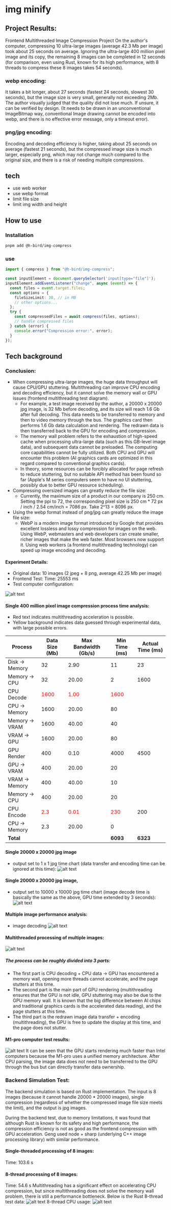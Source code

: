 # img minify

## Project Results:

Frontend Multithreaded Image Compression Project On the author's computer, compressing 10 ultra-large images (average 42.3 Mb per image) took about 25 seconds on average. Ignoring the ultra-large 400 million pixel image and its copy, the remaining 8 images can be completed in 12 seconds (for comparison, even using Rust, known for its high performance, with 8 threads to compress these 8 images takes 54 seconds).

### webp encoding:

It takes a bit longer, about 27 seconds (fastest 24 seconds, slowest 30 seconds), but the image size is very small, generally not exceeding 2Mb. The author visually judged that the quality did not lose much. If unsure, it can be verified by design. (It needs to be drawn in an unconventional ImageBitmap way, conventional Image drawing cannot be encoded into webp, and there is no effective error message, only a timeout error).

### png/jpg encoding:

Encoding and decoding efficiency is higher, taking about 25 seconds on average (fastest 21 seconds), but the compressed image size is much larger, especially png, which may not change much compared to the original size, and there is a risk of needing multiple compressions.

## tech

- use web worker
- use webp format
- limit file size
- limit img width and height

## How to use

### Installation

```sh
pnpm add @h-bird/img-compress
```

### use

```ts
import { compress } from "@h-bird/img-compress";

const inputElement = document.querySelector('input[type="file"]');
inputElement.addEventListener("change", async (event) => {
  const files = event.target.files;
  const options = {
    fileSizeLimit: 30, // in MB
    // other options...
  };
  try {
    const compressedFiles = await compress(files, options);
    // handle compressed files
  } catch (error) {
    console.error("Compression error:", error);
  }
});
```

## Tech background

### Conclusion:

- When compressing ultra-large images, the huge data throughput will cause CPU/GPU stuttering. Multithreading can improve CPU encoding and decoding efficiency, but it cannot solve the memory wall or GPU issues (frontend multithreading test diagram).
  - For example, a test image received by the author, a 20000 x 20000 jpg image, is 32 Mb before decoding, and its size will reach 1.6 Gb after full decoding. This data needs to be transferred to memory and then to video memory through the bus. The graphics card then performs 1.6 Gb data calculation and rendering. The redrawn data is then transferred back to the GPU for encoding and compression.
  - The memory wall problem refers to the exhaustion of high-speed cache when processing ultra-large data (such as this GB-level image data), and subsequent data cannot be preloaded. The computing core capabilities cannot be fully utilized. Both CPU and GPU will encounter this problem (AI graphics cards are optimized in this regard compared to conventional graphics cards).
  - In theory, some resources can be forcibly allocated for page refresh to reduce stuttering, but no suitable API method has been found so far (Apple's M series computers seem to have no UI stuttering, possibly due to better GPU resource scheduling).
- Compressing oversized images can greatly reduce the file size:
  - Currently, the maximum size of a product in our company is 250 cm. Setting the ppi to 72, the corresponding pixel size is 250 cm \* 72 px / inch / 2.54 cm/inch = 7086 px. Take 2^13 = 8096 px.
- Using the webp format instead of png/jpg can greatly reduce the image file size:
  - WebP is a modern image format introduced by Google that provides excellent lossless and lossy compression for images on the web. Using WebP, webmasters and web developers can create smaller, richer images that make the web faster. Most browsers now support it.
    Using web workers (a frontend multithreading technology) can speed up image encoding and decoding.

#### Experiment Details:

- Original data: 10 images (2 jpeg + 8 png, average 42.25 Mb per image)
- Frontend Test: Time: 25553 ms
- Test computer configuration:

![alt text](assets/image.png)

#### Single 400 million pixel image compression process time analysis:

- Red text indicates multithreading acceleration is possible.
- Yellow background indicates data guessed through experimental data, with large possible errors.

| Process        | Data Size (Mb)                       | Max Bandwidth (Gb/s)                 | Min Time (ms)                        | Actual Time (ms) |
| -------------- | ------------------------------------ | ------------------------------------ | ------------------------------------ | ---------------- |
| Disk -> Memory | 32                                   | 2.90                                 | 11                                   | 23               |
| Memory -> CPU  | 32                                   | 20.00                                | 2                                    | 1600             |
| CPU Decode     | <span style="color:red">1600 </span> | <span style="color:red">1.00</span>  | <span style="color:red">1600 </span> |                  |
| CPU -> Memory  | 1600                                 | 20.00                                | 80                                   |                  |
| Memory -> VRAM | 1600                                 | 40.00                                | 40                                   |                  |
| VRAM -> GPU    | 1600                                 | 20.00                                | 80                                   |                  |
| GPU Render     | 400                                  | 0.10                                 | 4000                                 | 4500             |
| GPU -> VRAM    | 400                                  | 20.00                                | 20                                   |                  |
| VRAM -> Memory | 400                                  | 40.00                                | 10                                   |                  |
| Memory -> CPU  | 400                                  | 20.00                                | 20                                   |                  |
| CPU Encode     | <span style="color:red"> 2.3 </span> | <span style="color:red">0.01 </span> | <span style="color:red">230 </span>  | 200              |
| CPU -> Memory  | 2.3                                  | 20.00                                | 0                                    |                  |
| **Total**      |                                      |                                      | **6093**                             | **6323**         |

#### Single 20000 x 20000 jpg image

- output set to 1 x 1 jpg time chart (data transfer and encoding time can be ignored at this time):
  ![alt text](assets/image-4.png)

#### Single 20000 x 20000 jpg image,

- output set to 10000 x 10000 jpg time chart (image decode time is basically the same as the above, GPU time extended by 3 seconds):
  ![alt text](assets/image-5.png)

#### Multiple image performance analysis:

- image decoding
  ![alt text](assets/image-6.png)

#### Multithreaded processing of multiple images:

![alt text](assets/image-7.png)

##### The process can be roughly divided into 3 parts:

- The first part is CPU decoding + CPU data -> GPU has encountered a memory wall, opening more threads cannot accelerate, and the page stutters at this time.
- The second part is the main part of GPU rendering (multithreading ensures that the GPU is not idle, GPU stuttering may also be due to the GPU memory wall. It is known that the big difference between AI chips and traditional graphics cards is the accelerated data reading), and the page stutters at this time.
- The third part is the redrawn image data transfer + encoding (multithreading), the GPU is free to update the display at this time, and the page does not stutter.

#### M1-pro computer test results:

![alt text](assets/image-1.png)
It can be seen that the GPU starts rendering much faster than Intel computers because the M1-pro uses a unified memory architecture. After CPU parsing, the image data does not need to be transferred to the GPU through the bus but can directly transfer data ownership.

### Backend Simulation Test:

The backend simulation is based on Rust implementation. The input is 8 images (because it cannot handle 20000 \* 20000 images), single compression (regardless of whether the compressed image file size meets the limit), and the output is jpg images.

During the backend test, due to memory limitations, it was found that although Rust is known for its safety and high performance, the compression efficiency is not as good as the frontend compression with GPU acceleration. Geng used node + sharp (underlying C++ image processing library) with similar performance.

#### Single-threaded processing of 8 images:

Time: 103.6 s

#### 8-thread processing of 8 images:

Time: 54.6 s
Multithreading has a significant effect on accelerating CPU compression, but since multithreading does not solve the memory wall problem, there is still a performance bottleneck. Below is the
Rust 8-thread test data:
![alt text](assets/image-2.png)
8-thread CPU usage:
![alt text](assets/image-3.png)
